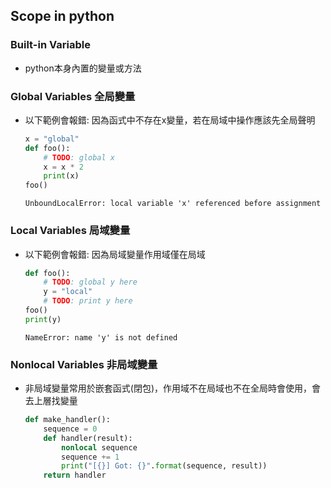 ## Scope in python

### Built-in Variable
- python本身內置的變量或方法

### Global Variables 全局變量
- 以下範例會報錯: 因為函式中不存在x變量，若在局域中操作應該先全局聲明
	```python
	x = "global"
	def foo():
	    # TODO: global x
	    x = x * 2
	    print(x)
	foo()
	```
	```
	UnboundLocalError: local variable 'x' referenced before assignment
	```

### Local Variables 局域變量
- 以下範例會報錯: 因為局域變量作用域僅在局域
	```python
	def foo():
	    # TODO: global y here
	    y = "local"
	    # TODO: print y here
	foo()
	print(y)
	```
	```
	NameError: name 'y' is not defined
	```

### Nonlocal Variables 非局域變量
- 非局域變量常用於嵌套函式(閉包)，作用域不在局域也不在全局時會使用，會去上層找變量
	```python
	def make_handler():
	    sequence = 0
	    def handler(result):
	        nonlocal sequence
	        sequence += 1
	        print("[{}] Got: {}".format(sequence, result))
	    return handler
	```
